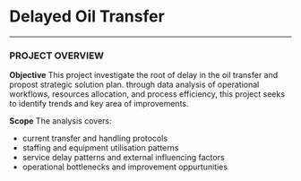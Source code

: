 # Delayed Oil Transfer
---
### PROJECT OVERVIEW
**Objective**
This project investigate the root of delay in the oil transfer and propost strategic solution plan. through data analysis of operational workflows, resources allocation, and process efficiency, this project seeks to identify trends and key area of improvements.

**Scope**
The analysis covers:
+ current transfer and handling protocols
+ staffing and equipment utilisation patterns
+ service delay patterns and external influencing factors
+ operational bottlenecks and improvement oppurtunities
